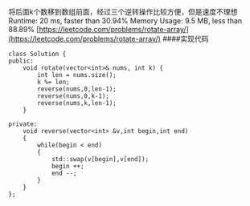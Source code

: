 将后面k个数移到数组前面，经过三个逆转操作比较方便，但是速度不理想
Runtime: 20 ms, faster than 30.94%
Memory Usage: 9.5 MB, less than 88.89%
[https://leetcode.com/problems/rotate-array/](https://leetcode.com/problems/rotate-array/)
####实现代码
```
class Solution {
public:
    void rotate(vector<int>& nums, int k) {
        int len = nums.size();
        k %= len;
        reverse(nums,0,len-1);
        reverse(nums,0,k-1);
        reverse(nums,k,len-1);
    }

private:
    void reverse(vector<int> &v,int begin,int end)
    {
        while(begin < end)
        {
            std::swap(v[begin],v[end]);
            begin ++;
            end --;
        }
    }
};
```
